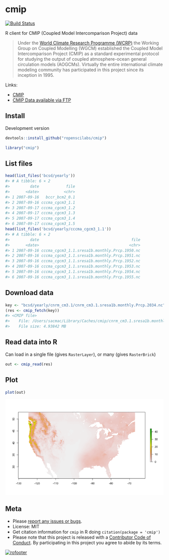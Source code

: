 cmip
====



[![Build Status](https://travis-ci.org/ropenscilabs/cmip.svg?branch=master)](https://travis-ci.org/ropenscilabs/cmip)

R client for CMIP (Coupled Model Intercomparison Project) data

> Under the [World Climate Research Programme (WCRP)](https://www.wcrp-climate.org/) the Working Group on Coupled Modelling (WGCM) established the Coupled Model Intercomparison Project (CMIP) as a standard experimental protocol for studying the output of coupled atmosphere-ocean general circulation models (AOGCMs). Virtually the entire international climate modeling community has participated in this project since its inception in 1995.

Links:

* [CMIP](http://cmip-pcmdi.llnl.gov/)
* [CMIP Data available via FTP](http://gdo-dcp.ucllnl.org/downscaled_cmip_projections/dcpInterface.html#Projections:%20Complete%20Archives)

## Install

Development version


```r
devtools::install_github("ropenscilabs/cmip")
```


```r
library("cmip")
```

## List files


```r
head(list_files('bcsd/yearly'))
#> # A tibble: 6 × 2
#>         date            file
#>       <date>           <chr>
#> 1 2007-09-16   bccr_bcm2_0.1
#> 2 2007-09-16 cccma_cgcm3_1.1
#> 3 2007-09-17 cccma_cgcm3_1.2
#> 4 2007-09-17 cccma_cgcm3_1.3
#> 5 2007-09-17 cccma_cgcm3_1.4
#> 6 2007-09-17 cccma_cgcm3_1.5
head(list_files('bcsd/yearly/cccma_cgcm3_1.1'))
#> # A tibble: 6 × 2
#>         date                                         file
#>       <date>                                        <chr>
#> 1 2007-09-16 cccma_cgcm3_1.1.sresa1b.monthly.Prcp.1950.nc
#> 2 2007-09-16 cccma_cgcm3_1.1.sresa1b.monthly.Prcp.1951.nc
#> 3 2007-09-16 cccma_cgcm3_1.1.sresa1b.monthly.Prcp.1952.nc
#> 4 2007-09-16 cccma_cgcm3_1.1.sresa1b.monthly.Prcp.1953.nc
#> 5 2007-09-16 cccma_cgcm3_1.1.sresa1b.monthly.Prcp.1954.nc
#> 6 2007-09-16 cccma_cgcm3_1.1.sresa1b.monthly.Prcp.1955.nc
```

## Download data


```r
key <- "bcsd/yearly/cnrm_cm3.1/cnrm_cm3.1.sresa1b.monthly.Prcp.2034.nc"
(res <- cmip_fetch(key))
#> <CMIP file>
#>    File: /Users/sacmac/Library/Caches/cmip/cnrm_cm3.1.sresa1b.monthly.Prcp.2034.nc
#>    File size: 4.93842 MB
```

## Read data into R

Can load in a single file (gives `RasterLayer`), or many (gives `RasterBrick`)


```r
out <- cmip_read(res)
```

## Plot


```r
plot(out)
```

![](inst/img/unnamed-chunk-7-1.png)


## Meta

* Please [report any issues or bugs](https://github.com/ropenscilabs/cmip/issues).
* License: MIT
* Get citation information for `cmip` in R doing `citation(package = 'cmip')`
* Please note that this project is released with a [Contributor Code of Conduct](CONDUCT.md). By participating in this project you agree to abide by its terms.

[![rofooter](https://ropensci.org/public_images/github_footer.png)](https://ropensci.org)

